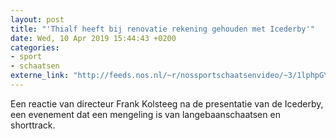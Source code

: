 ```yaml
---
layout: post
title: "'Thialf heeft bij renovatie rekening gehouden met Icederby'"
date: Wed, 10 Apr 2019 15:44:43 +0200
categories: 
- sport 
- schaatsen 
externe_link: "http://feeds.nos.nl/~r/nossportschaatsenvideo/~3/1lphpGYhEY0/2279857"
---
```


Een reactie van directeur Frank Kolsteeg na de presentatie van de Icederby, een evenement dat een mengeling is van langebaanschaatsen en shorttrack.<img src="http://feeds.feedburner.com/~r/nossportschaatsenvideo/~4/1lphpGYhEY0" height="1" width="1" alt=""/>
